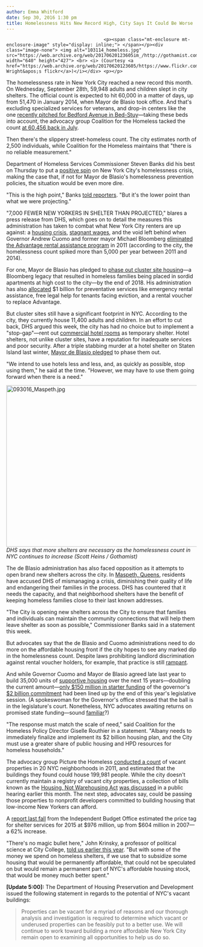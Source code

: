 ```yaml
---
author: Emma Whitford
date: Sep 30, 2016 1:30 pm
title: Homelessness Hits New Record High, City Says It Could Be Worse
---
```


	
										<p><span class="mt-enclosure mt-enclosure-image" style="display: inline;"> </span></p><div class="image-none"> <img alt="103114_homeless.jpg" src="https://web.archive.org/web/20170620123605im_/http://gothamist.com/attachments/nyc_ewhitford/103114_homeless.jpg" width="640" height="427"> <br> <i> (Courtesy <a href="https://web.archive.org/web/20170620123605/https://www.flickr.com/photos/jswright/329527108/sizes/z/">Jesse Wright&apos;s flickr</a>)</i></div> <p></p>

<p>The homelessness rate in New York City reached a new record this month. On Wednesday, September 28th, 59,948 adults and children slept in city shelters. The official count is expected to hit 60,000 in a matter of days, up from 51,470 in January 2014, when Mayor de Blasio took office. And that&apos;s excluding specialized services for veterans, and drop-in centers like the one <a href="https://web.archive.org/web/20170620123605/http://gothamist.com/2016/08/30/bed_stuy_homeless_drop_in.php">recently pitched for Bedford Avenue in Bed-Stuy</a>&#x2014;taking these beds into account, the advocacy group Coalition for the Homeless tacked the count <a href="https://web.archive.org/web/20170620123605/http://www.coalitionforthehomeless.org/basic-facts-about-homelessness-new-york-city-data-and-charts/">at 60,456 back in July</a>. </p>

<p>Then there&apos;s the slippery street-homeless count. The city estimates north of 2,500 individuals, while Coalition for the Homeless maintains that &quot;there is no reliable measurement.&quot; </p>

<p>Department of Homeless Services Commissioner Steven Banks did his best on Thursday to put a <a href="https://web.archive.org/web/20170620123605/https://twitter.com/yoavgonen/status/781567501507391488">positive spin</a> on New York City&apos;s homelessness crisis, making the case that, if not for Mayor de Blasio&apos;s homelessness prevention policies, the situation would be even more dire. </p>

<p>&quot;This is the high point,&quot; Banks <a href="https://web.archive.org/web/20170620123605/http://www.nydailynews.com/new-york/nyc-homeless-shelter-population-hits-record-high-60-000-article-1.2812173">told reporters</a>. &quot;But it&apos;s the lower point than what we were projecting.&quot; </p>

<p>&quot;7,000 FEWER NEW YORKERS IN SHELTER THAN PROJECTED,&quot; blares a press release from DHS, which goes on to detail the measures this administration has taken to combat what New York City renters are up against: a <a href="https://web.archive.org/web/20170620123605/http://gothamist.com/tags/affordablehousingcrisis">housing crisis</a>, <a href="https://web.archive.org/web/20170620123605/http://comptroller.nyc.gov/newsroom/comptroller-stringer-presents-analysis-of-new-york-citys-preliminary-fy-2017-budget/">stagnant wages</a>, and the void left behind when Governor Andrew Cuomo and former mayor Michael Bloomberg <a href="https://web.archive.org/web/20170620123605/http://www.gothamgazette.com/index.php/government/4938-de-blasio-homelessness-policy-advantage">eliminated the Advantage rental assistance program</a> in 2011 (according to the city, the homelessness count spiked more than 5,000 per year between 2011 and 2014). </p>

<p>For one, Mayor de Blasio has pledged to <a href="https://web.archive.org/web/20170620123605/http://gothamist.com/2016/01/04/homeless_cluster_site.php">phase out cluster site housing</a>&#x2014;a Bloomberg legacy that resulted in homeless families being placed in sordid apartments at high cost to the city&#x2014;by the end of 2018. His administration has also <a href="https://web.archive.org/web/20170620123605/http://gothamist.com/2015/10/16/homeless_costs_nyc.php">allocated</a> $1 billion for preventative services like emergency rental assistance, free legal help for tenants facing eviction, and a rental voucher to replace Advantage. </p>

<p>But cluster sites still have a significant footprint in NYC. According to the city, they currently house 11,400 adults and children. In an effort to cut back, DHS argued this week, the city has had no choice but to implement a &quot;stop-gap&quot;&#x2014;rent out <a href="https://web.archive.org/web/20170620123605/http://gothamist.com/2016/05/19/new_boutique_bushwick_hotel_shelter.php">commercial hotel rooms</a> as temporary shelter. Hotel shelters, not unlike cluster sites, have a reputation for inadequate services and poor security. After a triple stabbing murder at a hotel shelter on Staten Island last winter, <a href="https://web.archive.org/web/20170620123605/http://gothamist.com/2016/02/10/staten_island_homeless_stabbing.php">Mayor de Blasio pledged</a> to phase them out. </p>

<p>&quot;We intend to use hotels less and less, and, as quickly as possible, stop using them,&quot; he said at the time. &quot;However, we may have to use them going forward when there is a need.&quot;</p>

<p><span class="mt-enclosure mt-enclosure-image" style="display: inline;"> </span></p><div class="image-none"> <img alt="093016_Maspeth.jpg" src="https://web.archive.org/web/20170620123605im_/http://gothamist.com/attachments/nyc_ewhitford/093016_Maspeth.jpg" width="640" height="427"> <br> <i> DHS says that more shelters are necessary as the homelessness count in NYC continues to increase (Scott Heins / Gothamist) </i></div> <p></p>

<p>The de Blasio administration has also faced opposition as it attempts to open brand new shelters across the city. In <a href="https://web.archive.org/web/20170620123605/http://gothamist.com/2016/09/01/maspeth_homeless_shelter.php">Maspeth, Queens</a>, residents have accused DHS of mismanaging a crisis, diminishing their quality of life and endangering their families in the process. DHS has countered that it needs the capacity, and that neighborhood shelters have the benefit of keeping homeless families close to their last known addresses. </p>

<p>&quot;The City is opening new shelters across the City to ensure that families and individuals can maintain the community connections that will help them leave shelter as soon as possible,&quot; Commissioner Banks said in a statement this week. </p>

<p>But advocates say that the de Blasio and Cuomo administrations need to do more on the affordable housing front if the city hopes to see any marked dip in the homelessness count. Despite laws prohibiting landlord discrimination against rental voucher holders, for example, that practice is still <a href="https://web.archive.org/web/20170620123605/http://gothamist.com/2015/12/20/landlord_voucher_discrimination.php">rampant</a>. </p>

<p>And while Governor Cuomo and Mayor de Blasio agreed late last year to build 35,000 units of <a href="https://web.archive.org/web/20170620123605/http://gothamist.com/2015/11/18/nyc_supportive_housing.php">supportive housing</a> over the next 15 years&#x2014;doubling the current amount&#x2014;<a href="https://web.archive.org/web/20170620123605/http://gothamist.com/2016/08/26/cuomo_supportive_housing.php">only $150 million in starter funding</a> of the governor&apos;s <a href="https://web.archive.org/web/20170620123605/https://www.governor.ny.gov/news/governor-cuomo-directs-new-york-state-division-budget-sign-2-billion-homelessness-and-housing">$2 billion commitment</a> had been lined up by the end of this year&apos;s legislative session. (A spokeswoman for the Governor&apos;s office stressed that the ball is in the legislature&apos;s court. Nonetheless, NYC advocates awaiting returns on promised state funding&#x2014;sound <a href="https://web.archive.org/web/20170620123605/http://gothamist.com/2016/01/26/report_cuomos_budget_punts_on_mta_c.php">familiar</a>?) </p>

<p>&quot;The response must match the scale of need,&quot; said Coalition for the Homeless Policy Director Giselle Routhier in a statement. &quot;Albany needs to immediately finalize and implement its $2 billion housing plan, and the City must use a greater share of public housing and HPD resources for homeless households.&quot; </p>

<p>The advocacy group Picture the Homeless <a href="https://web.archive.org/web/20170620123605/http://picturethehomeless.org/project/banking-on-vacancy-homelessness-real-estate-speculation/">conducted a count</a> of vacant properties in 20 NYC neighborhoods in 2011, and estimated that the buildings they found could house 199,981 people. While the city doesn&apos;t currently maintain a registry of vacant city properties, a collection of bills known as the <a href="https://web.archive.org/web/20170620123605/http://picturethehomeless.org/announcing-the-housing-not-warehousing-act/">Housing, Not Warehousing Act</a> <a href="https://web.archive.org/web/20170620123605/http://observer.com/2016/09/pols-advocates-count-citys-vacant-properties-to-solve-homeless-and-housing-crises/">was discussed</a> in a public hearing earlier this month. The next step, advocates say, could be passing those properties to nonprofit developers committed to building housing that low-income New Yorkers can afford. </p>

<p>A <a href="https://web.archive.org/web/20170620123605/http://gothamist.com/2015/10/16/homeless_costs_nyc.php">report last fall</a> from the Independent Budget Office estimated the price tag for shelter services for 2015 at $976 million, up from $604 million in 2007&#x2014;a 62% increase.</p>

<p>&quot;There&apos;s no magic bullet here,&quot; John Krinsky, a professor of political science at City College, <a href="https://web.archive.org/web/20170620123605/http://gothamist.com/2016/03/09/nyc_affordable_housing_vacancy.php">told us earlier this year</a>. &quot;But with some of the money we spend on homeless shelters, if we use that to subsidize some housing that would be permanently affordable, that could not be speculated on but would remain a permanent part of NYC&apos;s affordable housing stock, that would be money much better spent.&quot;</p>

<p><strong>[Update 5:00]:</strong> The Department of Housing Preservation and Development issued the following statement in regards to the potential of NYC&apos;s vacant buildings: </p>

<blockquote>Properties can be vacant for a myriad of reasons and our thorough analysis and investigation is required to determine which vacant or underused properties can be feasibly put to a better use. We will continue to work toward building a more affordable New York City remain open to examining all opportunities to help us do so.</blockquote>					
										
									
				